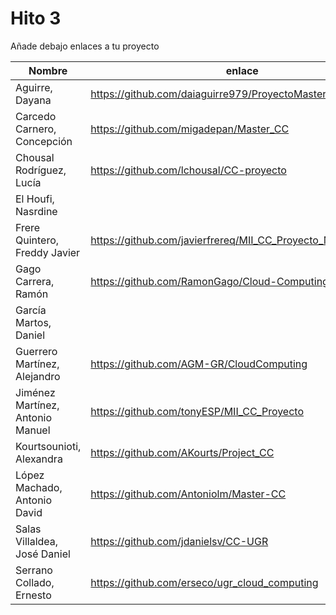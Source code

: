 # Hito 3

Añade debajo enlaces a tu proyecto

| Nombre                           |  enlace  | version | Comprobado | 
|----------------------------------|----------|---------| ---------- |
| Aguirre, Dayana                  | https://github.com/daiaguirre979/ProyectoMasterCC |1 | :white_check_mark: erseco |
| Carcedo Carnero, Concepción      | https://github.com/migadepan/Master_CC | 2 | |
| Chousal Rodríguez, Lucía         | https://github.com/lchousal/CC-proyecto |2 |:white_check_mark: daiaguirre979 |
| El Houfi, Nasrdine               | | |
| Frere Quintero, Freddy Javier    | https://github.com/javierfrereq/MII_CC_Proyecto_MicroServicios| 3 | |
| Gago Carrera, Ramón              | https://github.com/RamonGago/Cloud-Computing_Project | 2 | |
| García Martos, Daniel            | | |
| Guerrero Martínez, Alejandro     | https://github.com/AGM-GR/CloudComputing | 2 |:white_check_mark: Antoniolm |
| Jiménez Martínez, Antonio Manuel | https://github.com/tonyESP/MII_CC_Proyecto | 21 | :white_check_mark: javierfrereq |
| Kourtsounioti, Alexandra         | https://github.com/AKourts/Project_CC | 2 | :white_check_mark: tonyESP |
| López Machado, Antonio David     | https://github.com/Antoniolm/Master-CC | 3 | :white_check_mark: AGM-GR |
| Salas Villaldea, José Daniel     | https://github.com/jdanielsv/CC-UGR | 1 |
| Serrano Collado, Ernesto         | https://github.com/erseco/ugr_cloud_computing | 2 | :white_check_mark: ramongago |



